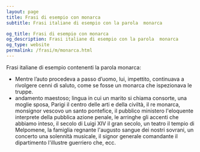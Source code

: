 ```yaml
---
layout: page
title: Frasi di esempio con monarca 
subtitle: Frasi italiane di esempio con la parola  monarca

og_title: Frasi di esempio con monarca 
og_description: Frasi italiane di esempio con la parola  monarca
og_type: website
permalink: /frasi/m/monarca.html
---
```


Frasi italiane di esempio contenenti la parola monarca:


- Mentre l’auto procedeva a passo d’uomo, lui, impettito, continuava a rivolgere cenni di saluto, come se fosse un monarca che ispezionava le truppe.
- andamento maestoso; lingua in cui un marito si chiama consorte, una moglie sposa, Parigi il centro delle arti e della civiltà, il re monarca, monsignor vescovo un santo pontefice, il pubblico ministero l'eloquente interprete della pubblica azione penale, le arringhe gli accenti che abbiamo inteso, il secolo di Luigi XIV il gran secolo, un teatro il tempio di Melpomene, la famiglia regnante l'augusto sangue dei nostri sovrani, un concerto una solennità musicale, il signor generale comandante il dipartimento l'illustre guerriero che, ecc.
